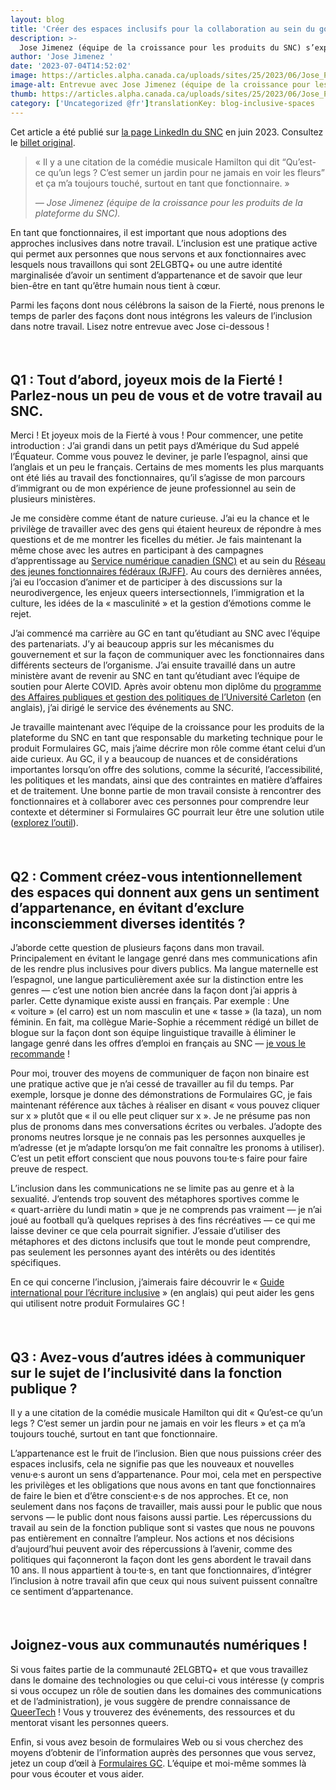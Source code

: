 ```yaml
---
layout: blog
title: 'Créer des espaces inclusifs pour la collaboration au sein du gouvernement du Canada — Une entrevue avec Jose Jimenez'
description: >-
  Jose Jimenez (équipe de la croissance pour les produits du SNC) s’exprime sur la création d’espaces inclusifs pour la collaboration au sein du GC.
author: 'Jose Jimenez '
date: '2023-07-04T14:52:02'
image: https://articles.alpha.canada.ca/uploads/sites/25/2023/06/Jose_PBS_Acticle_FIP_Blog_Post_FR-1-scaled.jpg
image-alt: Entrevue avec Jose Jimenez (équipe de la croissance pour les produits de la plateforme du SNC).
thumb: https://articles.alpha.canada.ca/uploads/sites/25/2023/06/Jose_PBS_Acticle_FIP_Blog_Post_FR-1-scaled.jpg
category: ['Uncategorized @fr']translationKey: blog-inclusive-spaces
---
```


<p>Cet article a été publié sur <a href="https://www.linkedin.com/company/cds-snc/" target="_blank" rel="noreferrer noopener">la page LinkedIn du SNC</a> en juin 2023. Consultez le <a href="https://www.linkedin.com/feed/update/urn:li:linkedInArticle:7079099716654747648/" target="_blank" rel="noreferrer noopener">billet original</a>.</p>



<blockquote class="wp-block-quote">
<p>«&nbsp;Il y a une citation de la comédie musicale Hamilton qui dit “Qu’est-ce qu’un legs ? C’est semer un jardin pour ne jamais en voir les fleurs” et ça m’a toujours touché, surtout en tant que fonctionnaire.&nbsp;»</p>
<cite>— Jose Jimenez (équipe de la croissance pour les produits de la plateforme du SNC).</cite></blockquote>



<p>En tant que fonctionnaires, il est important que nous adoptions des approches inclusives dans notre travail. L’inclusion est une pratique active qui permet aux personnes que nous servons et aux fonctionnaires avec lesquels nous travaillons qui sont 2ELGBTQ+ ou une autre identité marginalisée d’avoir un sentiment d’appartenance et de savoir que leur bien-être en tant qu’être humain nous tient à cœur.</p>



<p>Parmi les façons dont nous célébrons la saison de la Fierté, nous prenons le temps de parler des façons dont nous intégrons les valeurs de l’inclusion dans notre travail. Lisez notre entrevue avec Jose ci-dessous !</p>



<div style="height:22px" aria-hidden="true" class="wp-block-spacer"></div>



<h2 class="wp-block-heading" id="h-q1-tout-d-abord-joyeux-mois-de-la-fierte-parlez-nous-un-peu-de-vous-et-de-votre-travail-au-snc"><strong>Q1&nbsp;: Tout d’abord, joyeux mois de la Fierté ! Parlez-nous un peu de vous et de votre travail au SNC.</strong></h2>



<p>Merci ! Et joyeux mois de la Fierté à vous ! Pour commencer, une petite introduction&nbsp;: J’ai grandi dans un petit pays d’Amérique du Sud appelé l’Équateur. Comme vous pouvez le deviner, je parle l’espagnol, ainsi que l’anglais et un peu le français. Certains de mes moments les plus marquants ont été liés au travail des fonctionnaires, qu’il s’agisse de mon parcours d’immigrant ou de mon expérience de jeune professionnel au sein de plusieurs ministères.&nbsp;</p>



<p>Je me considère comme étant de nature curieuse. J’ai eu la chance et le privilège de travailler avec des gens qui étaient heureux de répondre à mes questions et de me montrer les ficelles du métier. Je fais maintenant la même chose avec les autres en participant à des campagnes d’apprentissage au <a href="https://numerique.canada.ca/?utm_source=pride_jose_blog&amp;utm_medium=pride_jose_blog&amp;utm_campaign=cds_homepage_fr" target="_blank" rel="noreferrer noopener">Service numérique canadien (SNC)</a> et au sein du <a href="https://wiki.gccollab.ca/Federal_Youth_Network/Accueil_FRA" target="_blank" rel="noreferrer noopener">Réseau des jeunes fonctionnaires fédéraux (RJFF)</a>. Au cours des dernières années, j’ai eu l’occasion d’animer et de participer à des discussions sur la neurodivergence, les enjeux queers intersectionnels, l’immigration et la culture, les idées de la «&nbsp;masculinité&nbsp;» et la gestion d’émotions comme le rejet.&nbsp;</p>



<p>J’ai commencé ma carrière au GC en tant qu’étudiant au SNC avec l’équipe des partenariats. J’y ai beaucoup appris sur les mécanismes du gouvernement et sur la façon de communiquer avec les fonctionnaires dans différents secteurs de l’organisme. J’ai ensuite travaillé dans un autre ministère avant de revenir au SNC en tant qu’étudiant avec l’équipe de soutien pour Alerte COVID. Après avoir obtenu mon diplôme du <a href="https://carleton.ca/bpapm/" target="_blank" rel="noreferrer noopener">programme des Affaires publiques et gestion des politiques de l’Université Carleton</a> (en anglais), j’ai dirigé le service des événements au SNC.</p>



<p>Je travaille maintenant avec l’équipe de la croissance pour les produits de la plateforme du SNC en tant que responsable du marketing technique pour le produit Formulaires GC, mais j’aime décrire mon rôle comme étant celui d’un aide curieux. Au GC, il y a beaucoup de nuances et de considérations importantes lorsqu’on offre des solutions, comme la sécurité, l’accessibilité, les politiques et les mandats, ainsi que des contraintes en matière d’affaires et de traitement. Une bonne partie de mon travail consiste à rencontrer des fonctionnaires et à collaborer avec ces personnes pour comprendre leur contexte et déterminer si Formulaires GC pourrait leur être une solution utile (<a href="https://articles.alpha.canada.ca/forms-formulaires/fr/?utm_source=FR_June2023_JoseLinkedInPost&amp;utm_medium=LinkedIn+Article&amp;utm_id=LinkedIn_pridepost_Jose" target="_blank" rel="noreferrer noopener">explorez l’outil</a>).&nbsp;</p>



<div style="height:22px" aria-hidden="true" class="wp-block-spacer"></div>



<h2 class="wp-block-heading" id="h-q2-comment-creez-vous-intentionnellement-des-espaces-qui-donnent-aux-gens-un-sentiment-d-appartenance-en-evitant-d-exclure-inconsciemment-diverses-identites"><strong>Q2&nbsp;: Comment créez-vous intentionnellement des espaces qui donnent aux gens un sentiment d’appartenance, en évitant d’exclure inconsciemment diverses identités ?</strong></h2>



<p>J’aborde cette question de plusieurs façons dans mon travail. Principalement en évitant le langage genré dans mes communications afin de les rendre plus inclusives pour divers publics. Ma langue maternelle est l’espagnol, une langue particulièrement axée sur la distinction entre les genres — c’est une notion bien ancrée dans la façon dont j’ai appris à parler. Cette dynamique existe aussi en français. Par exemple&nbsp;: Une «&nbsp;voiture&nbsp;» (el carro) est un nom masculin et une «&nbsp;tasse&nbsp;» (la taza), un nom féminin. En fait, ma collègue Marie-Sophie a récemment rédigé un billet de blogue sur la façon dont son équipe linguistique travaille à éliminer le langage genré dans les offres d’emploi en français au SNC — <a href="https://numerique.canada.ca/2023/03/20/%C3%A9crire-sans-exclure-linclusivit%C3%A9-en-langue-fran%C3%A7aise/?utm_source=pride_jose_blog&amp;utm_medium=pride_jose_blog&amp;utm_campaign=blog_redaction_epicene_fr" target="_blank" rel="noreferrer noopener">je vous le recommande</a>&nbsp;!</p>



<p>Pour moi, trouver des moyens de communiquer de façon non binaire est une pratique active que je n’ai cessé de travailler au fil du temps. Par exemple, lorsque je donne des démonstrations de Formulaires GC, je fais maintenant référence aux tâches à réaliser en disant «&nbsp;vous pouvez cliquer sur x&nbsp;» plutôt que «&nbsp;il ou elle peut cliquer sur x&nbsp;». Je ne présume pas non plus de pronoms dans mes conversations écrites ou verbales. J’adopte des pronoms neutres lorsque je ne connais pas les personnes auxquelles je m’adresse (et je m’adapte lorsqu’on me fait connaître les pronoms à utiliser). C’est un petit effort conscient que nous pouvons tou·te·s faire pour faire preuve de respect.</p>



<p>L’inclusion dans les communications ne se limite pas au genre et à la sexualité. J’entends trop souvent des métaphores sportives comme le «&nbsp;quart-arrière du lundi matin&nbsp;» que je ne comprends pas vraiment — je n’ai joué au football qu’à quelques reprises à des fins récréatives — ce qui me laisse deviner ce que cela pourrait signifier. J’essaie d’utiliser des métaphores et des dictons inclusifs que tout le monde peut comprendre, pas seulement les personnes ayant des intérêts ou des identités spécifiques.</p>



<p>En ce qui concerne l’inclusion, j’aimerais faire découvrir le «&nbsp;<a href="https://uxcontent.com/the-international-guide-to-gender-inclusive-writing/#elementor-toc__heading-anchor-2" target="_blank" rel="noreferrer noopener">Guide international pour l’écriture inclusive</a>&nbsp;» (en anglais) qui peut aider les gens qui utilisent notre produit Formulaires GC&nbsp;!&nbsp;</p>



<div style="height:22px" aria-hidden="true" class="wp-block-spacer"></div>



<h2 class="wp-block-heading" id="h-q3-avez-vous-d-autres-idees-a-communiquer-sur-le-sujet-de-l-inclusivite-dans-la-fonction-publique"><strong>Q3&nbsp;: Avez-vous d’autres idées à communiquer sur le sujet de l’inclusivité dans la fonction publique ?</strong></h2>



<p>Il y a une citation de la comédie musicale Hamilton qui dit «&nbsp;Qu’est-ce qu’un legs ? C’est semer un jardin pour ne jamais en voir les fleurs&nbsp;» et ça m’a toujours touché, surtout en tant que fonctionnaire.&nbsp;</p>



<p>L’appartenance est le fruit de l’inclusion. Bien que nous puissions créer des espaces inclusifs, cela ne signifie pas que les nouveaux et nouvelles venu·e·s auront un sens d’appartenance. Pour moi, cela met en perspective les privilèges et les obligations que nous avons en tant que fonctionnaires de faire le bien et d’être conscient·e·s de nos approches. Et ce, non seulement dans nos façons de travailler, mais aussi pour le public que nous servons — le public dont nous faisons aussi partie. Les répercussions du travail au sein de la fonction publique sont si vastes que nous ne pouvons pas entièrement en connaître l’ampleur. Nos actions et nos décisions d’aujourd’hui peuvent avoir des répercussions à l’avenir, comme des politiques qui façonneront la façon dont les gens abordent le travail dans 10&nbsp;ans. Il nous appartient à tou·te·s, en tant que fonctionnaires, d’intégrer l’inclusion à notre travail afin que ceux qui nous suivent puissent connaître ce sentiment d’appartenance.</p>



<div style="height:22px" aria-hidden="true" class="wp-block-spacer"></div>



<h2 class="wp-block-heading" id="h-joignez-vous-aux-communautes-numeriques"><strong>Joignez-vous aux communautés numériques !</strong></h2>



<p>Si vous faites partie de la communauté&nbsp;2ELGBTQ+ et que vous travaillez dans le domaine des technologies ou que celui-ci vous intéresse (y compris si vous occupez un rôle de soutien dans les domaines des communications et de l’administration), je vous suggère de prendre connaissance de <a href="https://queertech.org/page/about?lang=fr" target="_blank" rel="noreferrer noopener">QueerTech</a> ! Vous y trouverez des événements, des ressources et du mentorat visant les personnes queers.</p>



<p>Enfin, si vous avez besoin de formulaires Web ou si vous cherchez des moyens d’obtenir de l’information auprès des personnes que vous servez, jetez un coup d’œil à <a href="https://articles.alpha.canada.ca/forms-formulaires/fr/?utm_source=FR_June2023_JoseLinkedInPost&amp;utm_medium=LinkedIn+Article&amp;utm_id=LinkedIn_pridepost_Jose" target="_blank" rel="noreferrer noopener">Formulaires GC</a>. L’équipe et moi-même sommes là pour vous écouter et vous aider.</p>

